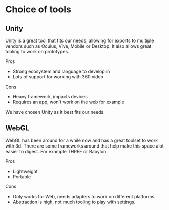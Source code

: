 # Choice of tools

## Unity
Unity is a great tool that fits our needs, allowing for exports to multiple vendors such as Oculus, Vive, Mobile or Desktop. It also allows great tooling to work on prototypes.

Pros
- Strong ecosystem and language to develop in
- Lots of support for working with 360 video

Cons
- Heavy framework, impacts devices
- Requires an app, won't work on the web for example

We have chosen Unity as it best fits our needs.

## WebGL
WebGL has been around for a while now and has a great toolset to work with 3d. There are some frameworks around that help make this space alot easier to digest. For example THREE or Babylon.

Pros
- Lightweight
- Portable

Cons
- Only works for Web, needs adapters to work on different platforms
- Abstraction is high, not much tooling to play with settings.

